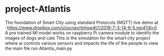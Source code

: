 # project-Atlantis
The foundation of Smart City using standard Protocols (MQTT)
live demo at -https://www.dropbox.com/s/iucnavrtnhsw4t7/2018-7-3-14-6-5.mp4?dl=0
A pre trained Ml model works on raspberry Pi camera module to identify the images of dogs and cats
This is the simulation for the smart city project where ai controls various sensors and impacts the life of the people 
to view the main file run Atlantis_main.py

